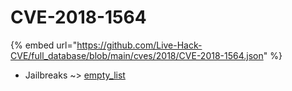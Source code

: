 # CVE-2018-1564
{% embed url="https://github.com/Live-Hack-CVE/full_database/blob/main/cves/2018/CVE-2018-1564.json" %}

* Jailbreaks ~> [empty_list](https://www.alice-snow.ru/2018/database/cve-2018-1564/empty_list-jailbreaks)